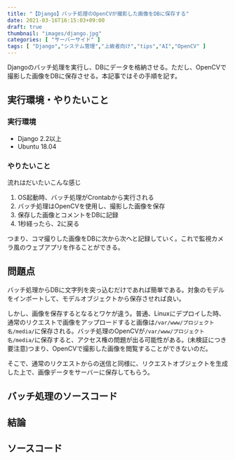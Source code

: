 ```yaml
---
title: "【Django】バッチ処理のOpenCVが撮影した画像をDBに保存する"
date: 2021-03-16T16:15:03+09:00
draft: true
thumbnail: "images/django.jpg"
categories: [ "サーバーサイド" ]
tags: [ "Django","システム管理","上級者向け","tips","AI","OpenCV" ]
---
```




Djangoのバッチ処理を実行し、DBにデータを格納させる。ただし、OpenCVで撮影した画像をDBに保存させる。本記事ではその手順を記す。



## 実行環境・やりたいこと

### 実行環境

- Django 2.2以上
- Ubuntu 18.04

### やりたいこと

流れはだいたいこんな感じ


1. OS起動時、バッチ処理がCrontabから実行される
1. バッチ処理はOpenCVを使用し、撮影した画像を保存
1. 保存した画像とコメントをDBに記録
1. 1秒経ったら、2に戻る

つまり、コマ撮りした画像をDBに次から次へと記録していく。これで監視カメラ風のウェブアプリを作ることができる。


## 問題点

バッチ処理からDBに文字列を突っ込むだけであれば簡単である。対象のモデルをインポートして、モデルオブジェクトから保存させれば良い。

しかし、画像を保存するとなるとワケが違う。普通、Linuxにデプロイした時、通常のリクエストで画像をアップロードすると画像は`/var/www/プロジェクト名/media/`に保存される。バッチ処理のOpenCVが`/var/www/プロジェクト名/media/`に保存すると、アクセス権の問題が出る可能性がある。(未検証につき要注意)つまり、OpenCVで撮影した画像を閲覧することができないのだ。

そこで、通常のリクエストからの送信と同様に、リクエストオブジェクトを生成した上で、画像データをサーバーに保存してもらう。


## バッチ処理のソースコード







## 結論









## ソースコード







